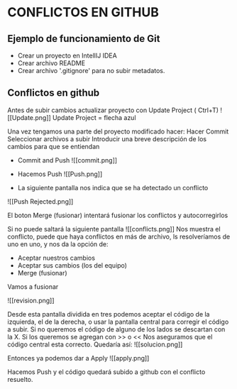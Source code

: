 # CONFLICTOS EN GITHUB

## Ejemplo de funcionamiento de Git

 * Crear un proyecto en IntellIJ IDEA
 * Crear archivo README
 * Crear archivo '.gitignore' para no subir metadatos. 

## Conflictos en github
  Antes de subir cambios actualizar proyecto con Update Project ( Ctrl+T)
   ![[Update.png]]  Update Project = flecha azul

  Una vez tengamos una parte del proyecto modificado hacer:
  Hacer Commit
  Seleccionar archivos a subir
  Introducir una breve descripción de los cambios para que se entiendan
  * Commit and Push
  ![[commit.png]]
* Hacemos Push 
![[Push.png]]

* La siguiente pantalla nos indica que se ha detectado un conflicto

![[Push Rejected.png]]

El boton Merge (fusionar) intentará fusionar los conflictos y autocorregirlos

Si no puede saltará la siguiente pantalla
![[conflicts.png]]
Nos muestra el conflicto, puede que haya conflictos en más de archivo, ls resolveríamos de uno en uno, y nos da la opción de:
   * Aceptar nuestros cambios
   * Aceptar sus cambios (los del equipo)
   * Merge (fusionar)

Vamos a fusionar

![[revision.png]]

Desde esta pantalla dividida en tres podemos aceptar el código de la izquierda, el de la derecha, o usar la pantalla central para corregir el código a subir.
Si no queremos el código de alguno de los lados se descartan con la X.
Si los queremos se agregan con >> o <<
Nos aseguramos que el código central esta correcto.
Quedaría así:
![[solucion.png]]

Entonces ya podemos dar a Apply
![[apply.png]]

Hacemos Push y el código quedará subido a github con el conflicto resuelto.

